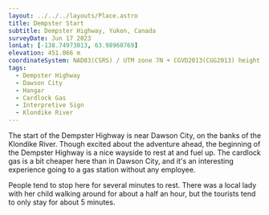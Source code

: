 ```yaml
---
layout: ../../../layouts/Place.astro
title: Dempster Start
subtitle: Dempster Highway, Yukon, Canada
surveyDate: Jun 17 2023
lonLat: [-138.74973013, 63.98960769]
elevation: 451.066 m
coordinateSystem: NAD83(CSRS) / UTM zone 7N + CGVD2013(CGG2013) height
tags:
  - Dempster Highway
  - Dawson City
  - Hangar
  - Cardlock Gas
  - Interpretive Sign
  - Klondike River
---
```


The start of the Dempster Highway is near Dawson City, on the banks of the Klondike River. Though excited about the adventure ahead, the beginning of the Dempster Highway is a nice wayside to rest at and fuel up. The cardlock gas is a bit cheaper here than in Dawson City, and it's an interesting experience going to a gas station without any employee.

People tend to stop here for several minutes to rest. There was a local lady with her child walking around for about a half an hour, but the tourists tend to only stay for about 5 minutes.
